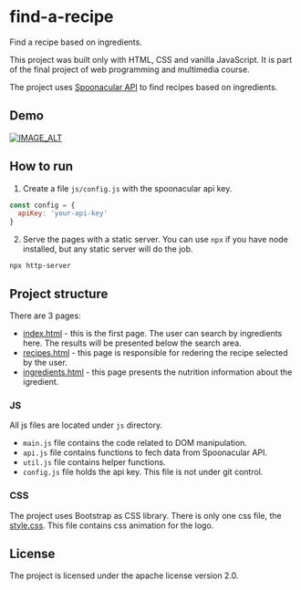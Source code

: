 # find-a-recipe

Find a recipe based on ingredients.

This project was built only with HTML, CSS and vanilla JavaScript. It is part of the final project of web programming and multimedia course.

The project uses [Spoonacular API](https://spoonacular.com/food-api) to find recipes based on ingredients.

## Demo

[![IMAGE_ALT](https://img.youtube.com/vi/80f2R2dYXnI/mqdefault.jpg)](https://youtu.be/80f2R2dYXnI)

## How to run

1. Create a file `js/config.js` with the spoonacular api key.

```javascript
const config = {
  apiKey: 'your-api-key'
}
```

2. Serve the pages with a static server. You can use `npx` if you have node installed, but any static server will do the job.

```
npx http-server
```

## Project structure

There are 3 pages:

 - [index.html](index.html) - this is the first page. The user can search by ingredients here. The results will be presented below the search area.
 - [recipes.html](recipes.html) - this page is responsible for redering the recipe selected by the user.
 - [ingredients.html](ingredient.html) - this page presents the nutrition information about the igredient.

### JS

All js files are located under `js` directory.
 - `main.js` file contains the code related to DOM manipulation.
 - `api.js` file contains functions to fech data from Spoonacular API.
 - `util.js` file contains helper functions. 
 - `config.js` file holds the api key. This file is not under git control.

### CSS

The project uses Bootstrap as CSS library.
There is only one css file, the [style.css](css/style.css). This file contains css animation for the logo.

## License

The project is licensed under the apache license version 2.0.
